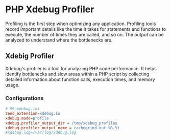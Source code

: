 
# PHP Xdebug Profiler

Profiling is the first step when optimizing any application. Profiling tools record important details like the time it takes for statements and functions to execute, the number of times they are called, and so on. The output can be analyzed to understand where the bottlenecks are.




## Xdebig Profiler 

Xdebug's profiler is a tool for analyzing PHP code performance. It helps identify bottlenecks and slow areas within a PHP script by collecting detailed information about function calls, execution times, and memory usage.

### Configurations

```ini
# 99-xdebug.ini
zend_extension=xdebug.so
xdebug.mode=profile
xdebug.profiler_output_dir = /tmp/xdebug_profiles  
xdebug.profiler_output_name = cachegrind.out.%R.%t
#xdebug.log=/var/log/xdebug.log
```

